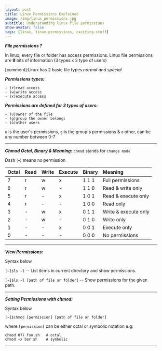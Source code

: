 ```yaml
---
layout: post
title: Linux Permissions Explained
image: /img/linux_permissions.jpg
subtitle: Understanding linux file permissions
show-avatar: false
tags: [linux, linux-permissions, exciting-stuff]
---
```

***File permissions ?***

In linux, every file or folder has access permissions. Linux file permissions are **9** bits of information (3 types x 3 type of users)

[comment]:Linux has 2 basic file types _normal and special_

***Permissions types:***

	- (r)read access
	- (w)write access
	- (x)execute access

***Permissions are defined for 3 types of users:***

	- (u)owner of the file 
    - (g)group the owner belongs
    - (o)other users
    
`u` is the user's permissions, `g` is the group's permissions & `o` other, can be any number between 0-7

---
   
***Chmod Octal, Binary & Meaning:***
`chmod` stands for `change mode`

Dash (–) means no permission.

| Octal | Read | Write | Execute | Binary | Meaning |
| :------ |:----| :---- | :---- | :------ | :------ |
| 7 | r | w | x | 1 1 1 | Full permissions	|
| 6 | r | w | - | 1 1 0 | Read & write only	|
| 5 | r | - | x | 1 0 1 | Read & execute only	|
| 4 | r | - | - | 1 0 0 | Read only	|
| 3 | - | w | x | 0 1 1 | Write & execute only	|
| 2 | - | w | - | 0 1 0 | Write only	|
| 1 | - | - | x | 0 0 1 | Execute only	|
| 0 | - | - | - | 0 0 0 | No permissions	|

---
    
***View Permissions:***

Syntax below

`[~]$ls -l` -- List items in current directory and show permissions.
 
`[~]$ls -l [path of file or folder]` -- Show permissions for the given path.

---
   
***Setting Permissions with chmod:***

Syntax below

`[~]$chmod [permission] [path of file or folder]`

where `[permission]` can be either octal or symbolic notation e.g:

```
chmod 077 foo.sh   # octal
chmod +x bar.sh    # symbolic
```
---
   